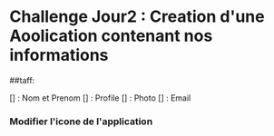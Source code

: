 # Challenge  Jour2 : Creation d'une Aoolication contenant nos informations

##taff:

[] : Nom et  Prenom
[] : Profile
[] : Photo
[] : Email



### Modifier l'icone de l'application
